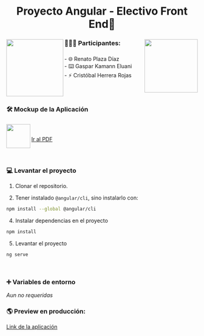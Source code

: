 <h1 align="center">Proyecto Angular - Electivo Front End👋</h1>

###

<img align="left" height="150" src="https://upload.wikimedia.org/wikipedia/commons/thumb/c/cf/Angular_full_color_logo.svg/2048px-Angular_full_color_logo.svg.png"  />

###

<img align="right" height="140" src="https://upload.wikimedia.org/wikipedia/commons/4/47/Logo_UTFSM.png"  />

###

<h3 align="left">👨🏻‍💻  Participantes:</h3>

###

<p align="left">- 🌐 Renato Plaza Díaz<br>- ⌨️ Gaspar Kamann Eluani<br>- ⚡ Cristóbal Herrera Rojas</p>

###

<br clear="both">

<h3 align="left">🛠 Mockup de la Aplicación</h3>

###

<img align="left" height="63" src="https://static.vecteezy.com/system/resources/thumbnails/017/197/488/small_2x/pdf-icon-on-transparent-background-free-png.png"  />

###

<br/>

<a  align="left"  href="https://raw.githubusercontent.com/H33Criss/AngularProyecto_Usm/main/src/assets/mock/Mockup%20proyecto%20angular.pdf" target="_blank" >Ir al PDF</a>

###

###

<br clear="both" />

<h3 align="left">💻 Levantar el proyecto </h3>

1. Clonar el repositorio.

2. Tener instalado `@angular/cli`, sino instalarlo con:

```bash
npm install --global @angular/cli
```

4. Instalar dependencias en el proyecto

```bash
npm install
```

5. Levantar el proyecto

```bash
ng serve
```

<br clear="both" />

<h3 align="left">➕ Variables de entorno</h3>

_Aun no requeridas_

###

<h3 align ="left">🌎 Preview en producción:</h3>

<a href="https://www.nattohd.lat" target="_blank">Link de la aplicación</a>
###
